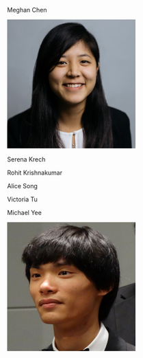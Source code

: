 Meghan Chen

<img src="https://raw.githubusercontent.com/sk2282/ECE3400_Team8/master/pictures/Members/meghan.png?raw=true" height="300" />

Serena Krech

Rohit Krishnakumar

Alice Song

Victoria Tu

Michael Yee

<img src="https://raw.githubusercontent.com/sk2282/ECE3400_Team8/master/pictures/Members/Michael.jpg?raw=true" height="300" />
